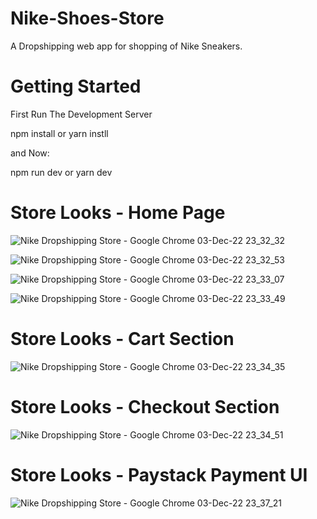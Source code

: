 # Nike-Shoes-Store
A Dropshipping web app for shopping of Nike Sneakers.

# Getting Started

First Run The Development Server

npm install or yarn instll

and Now:

npm run dev or yarn dev

# Store Looks - Home Page
![Nike Dropshipping Store - Google Chrome 03-Dec-22 23_32_32](https://user-images.githubusercontent.com/56152847/205465762-27e2d7ef-1936-4644-9d88-756a1a60bbb5.png)

![Nike Dropshipping Store - Google Chrome 03-Dec-22 23_32_53](https://user-images.githubusercontent.com/56152847/205465783-9eaa5a47-1a89-4a83-b44e-2c1d29a14a15.png)

![Nike Dropshipping Store - Google Chrome 03-Dec-22 23_33_07](https://user-images.githubusercontent.com/56152847/205465974-fcd9a59c-6c34-40f8-964d-111dcc09961c.png)

![Nike Dropshipping Store - Google Chrome 03-Dec-22 23_33_49](https://user-images.githubusercontent.com/56152847/205465977-02d75e66-1466-498c-a1b6-255f68b026a5.png)


# Store Looks - Cart Section
![Nike Dropshipping Store - Google Chrome 03-Dec-22 23_34_35](https://user-images.githubusercontent.com/56152847/205465812-a478f39d-f3c5-48f1-8316-0bfb167850c2.png)


# Store Looks - Checkout Section
![Nike Dropshipping Store - Google Chrome 03-Dec-22 23_34_51](https://user-images.githubusercontent.com/56152847/205465814-7ea46e66-da67-442a-8c4e-a1b1b6476a2a.png)


# Store Looks - Paystack Payment UI 
![Nike Dropshipping Store - Google Chrome 03-Dec-22 23_37_21](https://user-images.githubusercontent.com/56152847/205465993-2dbc1757-cfe1-4707-a0f7-2765060b0c56.png)

